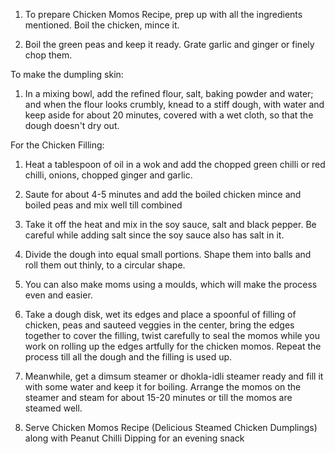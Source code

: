 1. To prepare Chicken Momos Recipe, prep up with all the ingredients mentioned. Boil the chicken, mince it.

2. Boil the green peas and keep it ready. Grate garlic and ginger or finely chop them.

To make the dumpling skin:
1. In a mixing bowl, add the refined flour, salt, baking powder and water; and when the flour looks crumbly, knead to a stiff dough, with water and keep aside for about 20 minutes, covered with a wet cloth, so that the dough doesn't dry out.

For the Chicken Filling:
1. Heat a tablespoon of oil in a wok and add the chopped green chilli or red chilli, onions, chopped ginger and garlic.

2. Saute for about 4-5 minutes and add the boiled chicken mince and boiled peas and mix well till combined

3. Take it off the heat and mix in the soy sauce, salt and black pepper. Be careful while adding salt since the soy sauce also has salt in it.

4. Divide the dough into equal small portions. Shape them into balls and roll them out thinly, to a circular shape.

5. You can also make moms using a moulds, which will make the process even and easier.

6. Take a dough disk, wet its edges and place a spoonful of filling of chicken, peas and sauteed veggies in the center, bring the edges together to cover the filling, twist carefully to seal the momos while you work on rolling up the edges artfully for the chicken momos.  Repeat the process till all the dough and the filling is used up.

7. Meanwhile, get a dimsum steamer or dhokla-idli steamer ready and fill it with some water and keep it for boiling. Arrange the momos on the steamer and steam for about 15-20 minutes or till the momos are steamed well.

8. Serve Chicken Momos Recipe (Delicious Steamed Chicken Dumplings) along with Peanut Chilli Dipping for an evening snack